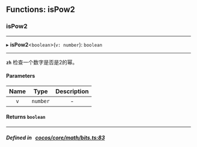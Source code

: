 ## Functions: isPow2

### isPow2


___
▸ **isPow2**<`boolean`\>(`v: number`): `boolean`
___


**`zh`** 检查一个数字是否是2的幂。




#### Parameters

| Name | Type | Description |
| :------: | :------: | :------: |
| `v` | `number` | - |

#### Returns `boolean` 
___


##### Defined in &nbsp;   [cocos/core/math/bits.ts:83](https://github.com/cocos-creator/engine/blob/c7bf6b8a9/cocos/core/math/bits.ts#L83)&nbsp;
